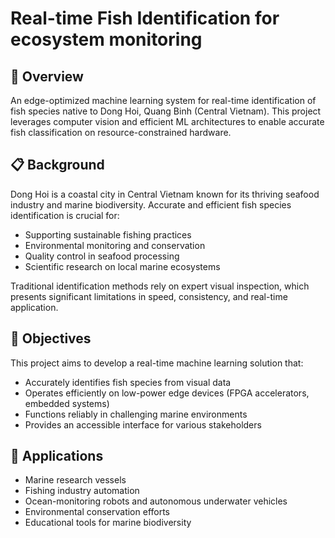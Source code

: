 # Real-time Fish Identification for ecosystem monitoring

## 🌊 Overview

An edge-optimized machine learning system for real-time identification of fish species native to Dong Hoi, Quang Binh (Central Vietnam). This project leverages computer vision and efficient ML architectures to enable accurate fish classification on resource-constrained hardware.

## 📋 Background

Dong Hoi is a coastal city in Central Vietnam known for its thriving seafood industry and marine biodiversity. Accurate and efficient fish species identification is crucial for:

- Supporting sustainable fishing practices
- Environmental monitoring and conservation
- Quality control in seafood processing
- Scientific research on local marine ecosystems

Traditional identification methods rely on expert visual inspection, which presents significant limitations in speed, consistency, and real-time application.

## 🎯 Objectives

This project aims to develop a real-time machine learning solution that:

- Accurately identifies fish species from visual data
- Operates efficiently on low-power edge devices (FPGA accelerators, embedded systems)
- Functions reliably in challenging marine environments
- Provides an accessible interface for various stakeholders

## 🔬 Applications

- Marine research vessels
- Fishing industry automation
- Ocean-monitoring robots and autonomous underwater vehicles
- Environmental conservation efforts
- Educational tools for marine biodiversity
